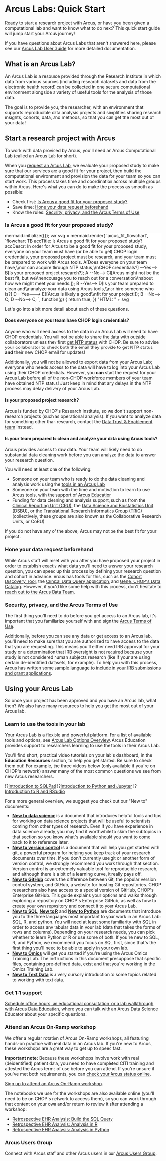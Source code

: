 <!--
author:   Arcus Education
email:    arcus-support@chop.edu
version:  1.0.0
language: en
narrator: US English Female
title: Arcus Quickstart

link:  https://cdn.jsdelivr.net/gh/arcus/Arcus_Labs_Orientation@main/assets/styles.css
link:  https://cdn.jsdelivr.net/gh/arcus/education_modules@main/assets/styles.css
script: https://kit.fontawesome.com/83b2343bd4.js
script: https://cdn.jsdelivr.net/npm/mermaid@9.4.3/dist/mermaid.min.js
-->

# Arcus Labs: Quick Start

Ready to start a research project with Arcus, or have you been given a computational lab and want to know what to do next? This quick start guide will jump start your Arcus journey! 

If you have questions about Arcus Labs that aren't answered here, please see our [Arcus Lab User Guide](https://liascript.github.io/course/?https://raw.githubusercontent.com/arcus/Arcus_Labs_Orientation/main/arcus_orientation.md#1) for more detailed documentation.

What is an Arcus Lab?
---
An Arcus Lab is a resource provided through the Research Institute in which data from various sources (including research datasets and data from the electronic health record) can be collected in one secure computational environment alongside a variety of useful tools for the analysis of those data. 

The goal is to provide you, the researcher, with an environment that supports reproducible data analysis projects and simplifies sharing research insights, cohorts, data, and methods, so that you can get the most out of your data!


## Start a research project with Arcus

To work with data provided by Arcus, you'll need an Arcus Computational Lab (called an Arcus Lab for short).

When you [request an Arcus Lab](https://support.arcus.chop.edu/servicedesk/customer/portal/6/create/307), we evaluate your proposed study to make sure that our services are a good fit for your project, then build the computational environment and provision the data for your team so you can start work. 
This process takes time and coordination across multiple groups within Arcus. 
Here's what you can do to make the process as smooth as possible: 

<div class = "version-update">

- Check first: [Is Arcus a good fit for your proposed study?](#is-arcus-a-good-fit-for-your-proposed-study%3F) 
- Save time: [Hone your data request beforehand](#hone-your-data-request-beforehand)
- Know the rules: [Security, privacy, and the Arcus Terms of Use](#security%2C-privacy%2C-and-the-arcus-terms-of-use)

</div>

### Is Arcus a good fit for your proposed study?

<div style = "background-color:white;">

<script style="display: block" run-once="true" modify="false">
mermaid.initialize({});

var svg = mermaid.render(
'arcus_fit_flowchart',
`flowchart TB
 accTitle: Is Arcus a good fit for your proposed study?
 accDescr: In order for Arcus to be  a good fit for your proposed study, everyone on your team must have (or be able to get) CHOP login credentials, your proposed project must be research, and your team must be prepared to work with Arcus tools. 
  A[Does everyone on your team have,\\nor can acquire through NTP status,\\nCHOP credentials?] --Yes--> B[Is your proposed project research?];
  A --No--> C([Arcus might not be the best fit, but we\\nencourage you to reach out for a conversation\\nabout how we might meet your needs.]);
  B --Yes--> D[Is your team prepared to clean and\\nanalyze your data using Arcus tools,\\nor hire someone who is?]
  D --Yes---> E([Arcus is likely a good\\nfit for your project!]);
  B --No--> C;
  D --No--> C;
`,
function(g) {
    return true;
})

"HTML: " + svg
</script>

</div>

Let's go into a bit more detail about each of these questions. 

#### Does everyone on your team have CHOP login credentials?
Anyone who will need access to the data in an Arcus Lab will need to have CHOP credentials. 
You will not be able to share the data with outside collaborators unless they first [get NTP status](https://forum.arcus.chop.edu/t/can-someone-from-outside-of-chop-be-a-collaborator-in-an-arcus-lab/779) with CHOP. Be sure to advise your collaborator to check both the email they provide to get NTP status **and** their new CHOP email for updates!

Additionally, you will not be allowed to export data from your Arcus Lab; everyone who needs access to the data will have to log into your Arcus Lab using their CHOP credentials. However, you **can** start the request for your Arcus Lab before all of the non-CHOP workforce members of your team have obtained NTP status! Just keep in mind that any delays in the NTP process may delay delivery of your Arcus Lab. 

#### Is your proposed project research?
Arcus is funded by CHOP's Research Institute, so we don't support non-research projects (such as operational analysis). 
If you want to analyze data for something other than research, contact the [Data Trust & Enablement team](https://chop365.sharepoint.com/sites/DataTrustEnablement) instead. 

#### Is your team prepared to clean and analyze your data using Arcus tools?
Arcus provides access to *raw* data.
Your team will likely need to do substantial data cleaning work before you can analyze the data to answer your research question. 

You will need at least one of the following: 

- Someone on your team who is ready to do the data cleaning and analysis work using the [tools in an Arcus Lab](https://forum.arcus.chop.edu/t/what-applications-are-available-in-arcus-labs/781)
- Someone on your team with the time and motivation to learn to use Arcus tools, with the support of [Arcus Education](https://arcus.chop.edu/i-want-to/arcus-education)
- Funding for data cleaning and analysis support, such as from the [Clinical Reporting Unit (CRU)](https://www.research.chop.edu/clinical-reporting-unit), the [Data Science and Biostatistics Unit (DSBU)](https://www.research.chop.edu/data-science-and-biostatistics-unit), or the [Translational Research Informatics Group (TRiG)](https://www.research.chop.edu/dbhi-translational-informatics) (collectively, these groups are also known as the Collaborative Research Units, or CoRU)

If you do not have any of the above, Arcus may not be the best fit for your project.

### Hone your data request beforehand
While Arcus staff will meet with you after you have proposed your project in order to establish exactly what data you'll need to answer your research question, you can speed up this process by defining your research question and cohort in advance. Arcus has tools for this, such as the [Cohort Discovery Tool](https://arcus.chop.edu/apps/cohort-discovery), the [Clinical Data Query application](https://arcus.chop.edu/apps/clinical-data-query), and [Gene, CHOP's Data Catalog](https://chop.alationcloud.com/). However, if you'd like some help with this process, don't hesitate to [reach out to the Arcus Data Team](https://outlook.office365.com/owa/calendar/ArcusDataRepositoryOfficeHours@CHOP365.onmicrosoft.com/bookings/). 

### Security, privacy, and the Arcus Terms of Use
The first thing you'll need to do before you get access to an Arcus lab, it's important that you familiarize yourself with and sign the [Arcus Terms of Use](https://arcus.chop.edu/terms-of-use). 

Additionally, before you can see any data or get access to an Arcus lab, you'll need to make sure that you are authorized to have access to the data that you are requesting. This means you'll either need IRB approval for your study or a determination that IRB oversight is not required because your study is not considered human subjects research (like if your are using certain de-identified datasets, for example). To help you with this process, Arcus has written some [sample language to include in your IRB submissions and grant applications](https://arcus.chop.edu/web-static/documents/Arcus_Grant_Language.pdf).


## Using your Arcus Lab

So once your project has been approved and you have an Arcus lab, what then? 
We also have many resources to help you get the most out of your Arcus lab. 

### Learn to use the tools in your lab

Your Arcus Lab is a flexible and powerful platform.
For a list of available tools and options, see [Arcus Lab Options Overview](https://forum.arcus.chop.edu/t/arcus-lab-options-overview/840).
Arcus Education provides support to researchers learning to use the tools in their Arcus Lab. 

You'll find short, practical video tutorials on your lab's dashboard, in the **Education Resources** section, to help you get started. 
Be sure to check them out!
For example, the three videos below (only available if you're on CHOP's network) answer many of the most common questions we see from new Arcus researchers.

!?[Introduction to SQLPad](https://assets.arcus.chop.edu/arcus_education_assets/training_lab_videos/sqlpad_captioned.mp4)
!?[Introduction to Python and Jupyter](https://assets.arcus.chop.edu/arcus_education_assets/training_lab_videos/python_jupyter_captioned.mp4)
!?[Introduction to R and RStudio](https://assets.arcus.chop.edu/arcus_education_assets/training_lab_videos/r_rstudio_captioned.mp4)

For a more general overview, we suggest you check out our "New to" documents:

- **[New to data science](https://liascript.github.io/course/?https://raw.githubusercontent.com/arcus/Arcus_Labs_Orientation/main/new_to_data_science.md#1)** is a document that introduces helpful tools and tips for working on data science projects that will be useful to scientists coming from other types of research. Even if you have experience in data science already, you may find it worthwhile to skim the subtopics in that section so you know what's available should you want to come back to it to reference later.
- **[New to version control](https://liascript.github.io/course/?https://raw.githubusercontent.com/arcus/Arcus_Labs_Orientation/main/new_to_version_control.md#1)** is a document that will help you get started with git, a powerful program for helping you keep track of your research documents over time. If you don't currently use git or another form of version control, we strongly recommend you work through that section. Version control is an extremely valuable tool for reproducible research, and although there is a bit of a learning curve, it really pays off.
- **[New to GitHub](https://liascript.github.io/course/?https://raw.githubusercontent.com/arcus/Arcus_Labs_Orientation/main/new_to_version_control.md#1)** covers the difference between Git, the popular version control system, and GitHub, a website for hosting Git repositories. CHOP researchers also have access to a special version of GitHub, CHOP's Enterprise GitHub. This guide explains your options and walks through exploring a repository on CHOP's Enterprise GitHub, as well as how to create your own repository and connect it to your Arcus Lab.
- **[New to SQL](https://liascript.github.io/course/?https://raw.githubusercontent.com/arcus/Arcus_Labs_Orientation/main/new_to_sql.md#1)**, **[New to R](https://liascript.github.io/course/?https://raw.githubusercontent.com/arcus/Arcus_Labs_Orientation/main/new_to_r.md#1)** and **[New to Python](https://liascript.github.io/course/?https://raw.githubusercontent.com/arcus/Arcus_Labs_Orientation/main/new_to_python.md#1)** are documents that introduce you to the three languages most important to your work in an Arcus Lab: SQL, R, and python. You will need at least some familiarity with SQL in order to access any tabular data in your lab (data that takes the forms of rows and columns). Depending on your research needs, you can pick whether to learn Python or R or use some of both. If you're new to SQL, R, and Python, we recommend you focus on SQL first, since that's the first thing you'll need to be able to apply in your own lab.
- **[New to Omics](https://liascript.github.io/course/?https://raw.githubusercontent.com/arcus/Arcus_Labs_Orientation/main/new_to_omics.md#1)** will get you started if you're using the Arcus Omics Training Lab. The instructions in this document presuppose that specific files, containing pre-defined data, exist and that you're working in the Omics Training Lab.
- **[New to Text Data](https://liascript.github.io/course/?https://raw.githubusercontent.com/arcus/Arcus_Labs_Orientation/main/new_to_text.md#1)** is a very cursory introduction to some topics related to working with text data.

### Get 1:1 support

[Schedule office hours, an educational consultation, or a lab walkthrough with Arcus Data Education](https://outlook.office365.com/book/BKG-StandardArcusEducationOfficeHours@chop.edu/), where you can talk with an Arcus Data Science Educator about your specific questions.

### Attend an Arcus On-Ramp workshop

We offer a regular rotation of Arcus On-Ramp workshops, all featuring hands-on practice with real data in an Arcus lab. 
If you're new to Arcus, these workshops are a great way to get up to speed fast.

**Important note:** Because these workshops involve work with real (deidentified) patient data, you need to have completed CITI training and attested the Arcus terms of use before you can attend. 
If you're unsure if you've met both requirements, you can [check your Arcus status online](https://arcus.chop.edu/access-status). 

[Sign up to attend an Arcus On-Ramp workshop](https://arcus.chop.edu/education/webinar-signup#).

The notebooks we use for the workshops are also available online (you'll need to be on CHOP's network to access them), so you can work through that content on your own and/or return to review it after attending a workshop:

- [Retrospective EHR Analysis: Build the SQL Query](https://github.research.chop.edu/arcus/notebooks/blob/onramp_patient_encounter/arcus_on_ramp/Build_SQL_query.md)
- [Retrospective EHR Analysis: Analysis in R](https://github.research.chop.edu/arcus/notebooks/blob/onramp_patient_encounter/arcus_on_ramp/Analyze_in_R.Rmd)
- [Retrospective EHR Analysis: Analysis in Python](https://github.research.chop.edu/arcus/notebooks/blob/onramp_patient_encounter/arcus_on_ramp/Analyze_in_Python.ipynb)

### Arcus Users Group

Connect with Arcus staff and other Arcus users in our [Arcus Users Group](https://teams.microsoft.com/l/team/19%3AUa9xxH-Wc6tcXYT0Ju3M-6M_f0yk4yR2qcAbIPF16hM1%40thread.tacv2/conversations?groupId=00909f4a-1401-46fd-9f0a-531498e1aef6&tenantId=a6112416-07b0-41a5-9bb1-d146b575c975).




